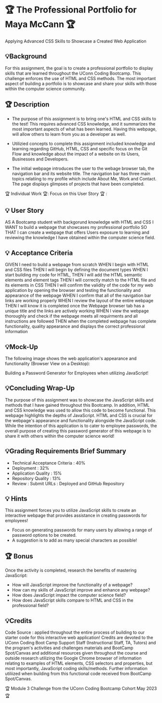 #  🏆 The Professional Portfolio for Maya McCann 🏆
Applying Advanced CSS Skills to Showcase a Created Web Application 


## 💡Background 

For this assignment, the goal is to create a professional portfolio to display skills that are learned throughout the UConn Coding Bootcamp. This challenge enforces the use of HTML and CSS methods. The most important aspect of building a portfolio is to showcase and share your skills with those within the computer science community. 



## 🏆 Description

* The purpose of this assignment is to bring one's HTML and CSS skills to the test! This requires advanced CSS knowledge, and it summarizes the most important aspects of what has been learned. Having this webpage, will allow others to learn from you as a developer as well. 

* Utilizied concepts to complete this assignment included knowledge and learning regarding GitHub, HTML, CSS and specific focus on the Git Flow and knowledge about the impact of a website on its Users, Businesses and Developers.

* The initial webpage introduces the user to the webage browser tab, the navigation bar and its website title. The navigation bar has three main topics relatiing to my profile which include About Me, Work and Contact. The page displays glimpses of projects that have been completed. 



🏆 Individual Work 🏆: Focus on this User Story 🏆 : 


## 💡 User Story

AS A Bootcamp student with backgorund knowledge with HTML and CSS
I WANT to build a webpage that showcases my professional portfolio
SO THAT I can create a webpage that offers Users exposure to learning and reviewing the knowledge I have obtained within the computer science field.




## 💡 Acceptance Criteria

GIVEN I need to build a webpage from scratch
WHEN I begin with HTML and CSS files
THEN I will begin by defining the document types
WHEN I start building my code for HTML,
THEN I will add the HTML semantic elements and element tags
THEN I will correctly match to the HTML file and its elements in CSS
THEN I will confirm the validity of the code for my web application by opening the browser and testing the functionality and appearance of the webpage
WHEN I confirm that all of the navigation bar links are working properly
WHEN I review the layout of the entire webpage 
THEN I will know it is completed once the Webpage browser tab has a unique title and the links are actively working
WHEN I view the webpage thoroughly and check if the webpage meets all requirments and all instructions are followed 
THEN when the completed webpage has complete functionality, quality appearance and displays the correct professional information



## 💡Mock-Up

The following image shows the web application's appearance and functionality (Browser View on a Desktop): 

Building a Password Generator for Employees when utilizing JavaScript!



## 💡Concluding Wrap-Up

The purpose of this assignment was to showcase the JavaScript skills and methods that I have gained throughout this Bootcamp. In addition, HTML and CSS knowledge was used to allow this code to become functional. This webpage highlights the depths of JavaScript. HTML and CSS is crucial for the webpage's appearance and functionality alongside the JavaScript code. While the intention of this application is to cater to employee passwords, the overall purpose of creating this password generator of this webpage is to share it with others within the computer science world!

## 💡Grading Requirements Brief Summary

* Technical Acceptance Criteria : 40%
* Deployment : 32%
* Application Quality : 15%
* Repository Quality : 13%
* Review : Submit URLs : Deployed and GitHub Repository


## 💡 Hints

This assignment forces you to utilize JavaScript skills to create an interactive webpage that provides assistance in creating passwords for employees!

* Focus on generating passwords for many users by allowing a range of password options to be created. 
* A suggestion is to add as many special characters as possible!



## 🏆 Bonus

Once the activity is completed, research the benefits of mastering JavaScript:

* How will JavaScript improve the functionality of a webpage?
* How can my skills of JavaScript improve and enhance any webpage?
* How does JavaScript impact the computer science field?
* How does JavaScript skills compare to HTML and CSS in the professional field?


## 💡Credits

Code Source : applied throughout the entire process of building to our starter code for this interactive web application! Credits are devoted to the UConn Coding Boot Camp Support Staff (Instructional Staff, TA, Tutors) and the program's activities and challenges materials and BootCamp Spot/Canvas and additional resources given throughout the course and outside research utilizing the Google Chrome browser of information relating to examples of HTML elements, CSS selectors and properties, but most importantly, JavaScript coding skills/methods. Further information utiliized when building from this functional code received from BootCamp Spot/Canvas. 


🏆 Module 3 Challenge from the UConn Coding Bootcamp Cohort May 2023 🏆